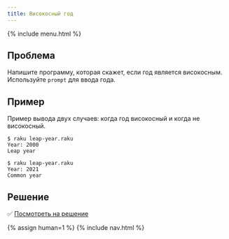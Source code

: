 ```yaml
---
title: Високосный год
---
```


{% include menu.html %}

## Проблема

Напишите программу, которая скажет, если год является високосным. Используйте
`prompt` для ввода года.

## Пример

Пример вывода двух случаев: когда год високосный и когда не високосный.

```console
$ raku leap-year.raku
Year: 2000
Leap year

$ raku leap-year.raku
Year: 2021
Common year
```

## Решение

✅ [Посмотреть на решение](solution)

{% assign human=1 %}
{% include nav.html %}
